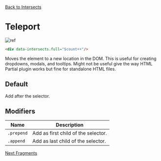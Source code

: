 [Back to Intersects](/docs/included-plugins-ui-intersects)

# Teleport

![ref](/static/images/teleport.gif)


```html
<div data-intersects.full="$count++"/>
```

Moves the element to a new location in the DOM.  This is useful for creating dropdowns, modals, and tooltips.  Might not be useful give the way HTML Partial plugin works but fine for standalone HTML files.

## Default
Add after the selector.

## Modifiers

| Name | Description |
| --- | --- |
| `.prepend` | Add as first child of the selector. |
| `.append` | Add as last child of the selector. |

[Next Fragments](/docs/included-plugins-html-partials-fragments)
